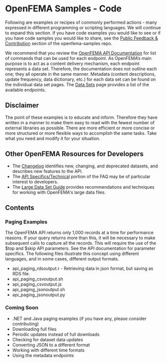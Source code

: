 # OpenFEMA Samples - Code 

Following are examples or recipes of commonly performed actions - many expressed in different programming or scripting languages. We will continue to expand this section. If you have code examples you would like to see or if you have code samples you would like to share, see the [Public Feedback & Contribution](openfema-samples/README.MD) section of the openfema-samples repo. 

We recommend that you review the [OpenFEMA API Documentation](https://www.fema.gov/about/openfema/api) for list of commands that can be used for each endpoint. As OpenFEMA’s main purpose is to act as a content delivery mechanism, each endpoint represents a data set. Therefore, the documentation does not outline each one; they all operate in the same manner. Metadata (content descriptions, update frequency, data dictionary, etc.) for each data set can be found on the individual data set pages. The [Data Sets](https://www.fema.gov/about/openfema/data-sets) page provides a list of the available endpoints.

## Disclaimer
The point of these examples is to educate and inform. Therefore they have written in a manner to make them easy to read with the fewest number of external libraries as possible. There are more efficient or more concise or more structured or more flexible ways to accomplish the same tasks. Take what you need and modify it for your situation.

## Other OpenFEMA Resources for Developers

- The [Changelog](https://www.fema.gov/about/openfema/changelog) identifies new, changing, and deprecated datasets, and describes new features to the API.
- The [API Specifics/Technical](https://www.fema.gov/about/openfema/faq) portion of the FAQ may be of particular interest to developers.
- The [Large Data Set Guide](https://www.fema.gov/about/openfema/working-with-large-data-sets) provides recommendations and techniques for working with OpenFEMA's large data files. 

## Contents
### Paging Examples

The OpenFEMA API returns only 1,000 records at a time for performance reasons. If your query returns more than this, it will be necessary to make subsequent calls to capture all the records. This will require the use of the $top and $skip API parameters. See the API documentation for parameter specifics. The following files illustrate this concept using different languages, and in some cases, different output formats.

- api_paging_rdsoutput.r - Retrieving data in json format, but saving as RDS file.
- api_paging_csvoutput.sh
- api_paging_csvoutput.js
- api_paging_jsonoutput.sh
- api_paging_jsonoutput.py

### Coming Soon

- .NET and Java paging examples (if you have any, please consider contributing)
- Downloading full files
- Periodic updates instead of full downloads
- Checking for dataset data updates
- Converting JSON to a different format
- Working with different time formats
- Using the metadata endpoints
